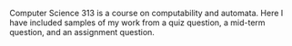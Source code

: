Computer Science 313 is a course on computability and automata. Here I have included samples of my work from a quiz question, a mid-term question, and an assignment question.  
